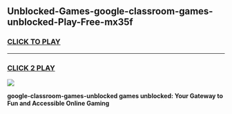 
## Unblocked-Games-google-classroom-games-unblocked-Play-Free-mx35f
<h3>
<a href="https://premium76.site?title=google-classroom-games-unblocked&ref=21A">CLICK TO PLAY</a></h3>
<hr>

<h3>
<a href="https://premium76.site?title=google-classroom-games-unblocked&ref=21A">CLICK 2 PLAY</a>
  
</h3>

<a href="https://premium76.site?title=google-classroom-games-unblocked&ref=21A"><img src="https://clearcache.store/games.png"></a>


**google-classroom-games-unblocked games unblocked: Your Gateway to Fun and Accessible Online Gaming**
